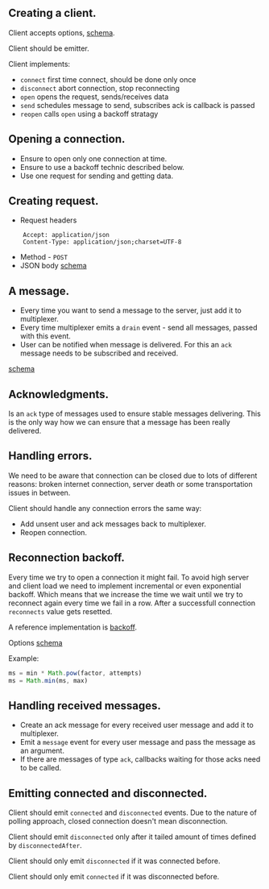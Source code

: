 ## Creating a client.

Client accepts options, [schema](./client-options.json).

Client should be emitter.

Client implements:

- `connect` first time connect, should be done only once
- `disconnect` abort connection, stop reconnecting
- `open` opens the request, sends/receives data
- `send` schedules message to send, subscribes ack is callback is passed
- `reopen` calls `open` using a backoff stratagy

## Opening a connection.

- Ensure to open only one connection at time.
- Ensure to use a backoff technic described below.
- Use one request for sending and getting data.

## Creating request.

- Request headers
```
    Accept: application/json
    Content-Type: application/json;charset=UTF-8
```
- Method - `POST`
- JSON body [schema](./client-request-body.json)

## A message.

- Every time you want to send a message to the server, just add it to multiplexer.
- Every time multiplexer emits a `drain` event - send all messages, passed with this event.
- User can be notified when message is delivered. For this an `ack` message needs to be subscribed and received.


[schema](./message.json)


## Acknowledgments.

Is an `ack` type of messages used to ensure stable messages delivering. This is the only way how we can ensure that a message has been really delivered.


## Handling errors.

We need to be aware that connection can be closed due to lots of different reasons: broken internet connection, server death or some transportation issues in between.

Client should handle any connection errors the same way:

- Add unsent user and ack messages back to multiplexer.
- Reopen connection.

## Reconnection backoff.

Every time we try to open a connection it might fail. To avoid high server and client load we need to implement incremental or even exponential backoff. Which means that we increase the time we wait until we try to reconnect again every time we fail in a row. After a successfull connection `reconnects` value gets resetted.

A reference implementation is [backoff](https://github.com/mokesmokes/backo2).

Options [schema](./client-backoff-options.json)

Example:

```js
ms = min * Math.pow(factor, attempts)
ms = Math.min(ms, max)
```

## Handling received messages.

- Create an ack message for every received user message and add it to multiplexer.
- Emit a `message` event for every user message and pass the message as an argument.
- If there are messages of type `ack`, callbacks waiting for those acks need to be called.

## Emitting connected and disconnected.

Client should emit `connected` and `disconnected` events. Due to the nature of polling approach, closed connection doesn't mean disconnection.

Client should emit `disconnected` only after it tailed amount of times defined by  `disconnectedAfter`.

Client should only emit `disconnected` if it was connected before.

Client should only emit `connected` if it was disconnected before.